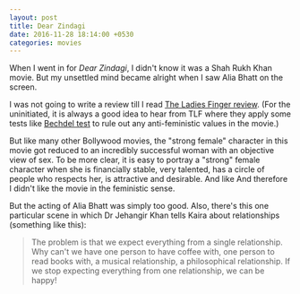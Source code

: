 ```yaml
---
layout: post
title: Dear Zindagi
date: 2016-11-28 18:14:00 +0530
categories: movies
---
```


When I went in for *Dear Zindagi*, I didn't know it was a Shah Rukh Khan movie. But my unsettled mind became alright when I saw Alia Bhatt on the screen.

I was not going to write a review till I read [The Ladies Finger review](http://theladiesfinger.com/dear-zindagi/). (For the uninitiated, it is always a good idea to hear from TLF where they apply some tests like [Bechdel test](http://theladiesfinger.com/culture/cinema/bechdel-test/) to rule out any anti-feministic values in the movie.)

But like many other Bollywood movies, the "strong female" character in this movie got reduced to an incredibly successful woman with an objective view of sex. To be more clear, it is easy to portray a "strong" female character when she is financially stable, very talented, has a circle of people who respects her, is attractive and desirable. And like  And therefore I didn't like the movie in the feministic sense.  

But the acting of Alia Bhatt was simply too good. Also, there's this one particular scene in which Dr Jehangir Khan tells Kaira about relationships (something like this):

> The problem is that we expect everything from a single relationship. Why can't we have one person to have coffee with, one person to read books with, a musical relationship, a philosophical relationship. If we stop expecting everything from one relationship, we can be happy!
